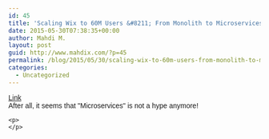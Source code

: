 ```yaml
---
id: 45
title: 'Scaling Wix to 60M Users &#8211; From Monolith to Microservices'
date: 2015-05-30T07:38:35+00:00
author: Mahdi M.
layout: post
guid: http://www.mahdix.com/?p=45
permalink: /blog/2015/05/30/scaling-wix-to-60m-users-from-monolith-to-microservices/
categories:
  - Uncategorized
---
```

<div dir="ltr">
  <div class="gmail_default" style="font-family:tahoma,sans-serif">
    <a href="http://stackshare.io/wix/scaling-wix-to-60m-users---from-monolith-to-microservices">Link</a>
  </div>
  
  <div class="gmail_default" style="font-family:tahoma,sans-serif">
    After all, it seems that "Microservices" is not a hype anymore!
  </div>
  
  <p>
    </div> 
    
    <p>
    </p>